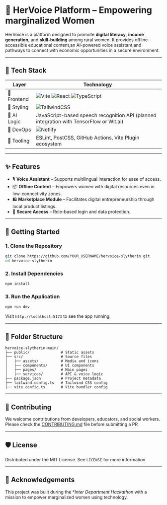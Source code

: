 # 💬 HerVoice Platform – Empowering marginalized Women

HerVoice is a platform designed to promote **digital literacy**, **income generation**, and **skill-building** among rural women. It provides offline-accessible educational content,an AI-powered voice assistant,and pathways to connect with economic opportunities in a secure environment.

---

## 🧰 Tech Stack

| Layer       | Technology                                                                 |
|-------------|------------------------------------------------------------------------------|
| 🎨 Frontend | ![Vite](https://img.shields.io/badge/Vite-563D7C?style=flat&logo=vite&logoColor=white) ![React](https://img.shields.io/badge/React-20232a?style=flat&logo=react&logoColor=61dafb) ![TypeScript](https://img.shields.io/badge/TypeScript-007ACC?style=flat&logo=typescript&logoColor=white) |
| 💄 Styling   | ![TailwindCSS](https://img.shields.io/badge/TailwindCSS-06B6D4?style=flat&logo=tailwind-css&logoColor=white) |
| 🧠 AI Logic  | JavaScript-based speech recognition API (planned integration with TensorFlow or Wit.ai) |
| 🚀 DevOps    | ![Netlify](https://img.shields.io/badge/Netlify-00C7B7?style=flat&logo=netlify&logoColor=white) |
| 🧰 Tooling   | ESLint, PostCSS, GitHub Actions, Vite Plugin ecosystem |
---

## ✨ Features

- 🎙️ **Voice Assistant** – Supports multilingual interaction for ease of access.
- 📦 **Offline Content** – Empowers women with digital resources even in low-connectivity zones.
- 🛍️ **Marketplace Module** – Facilitates digital entrepreneurship through local product listings.
- 🔐 **Secure Access** – Role-based login and data protection.

---

## 🚀 Getting Started

### 1. Clone the Repository

```bash
git clone https://github.com/YOUR_USERNAME/hervoice-slytherin.git
cd hervoice-slytherin
```

### 2. Install Dependencies

```bash
npm install
```

### 3. Run the Application

```bash
npm run dev
```

Visit `http://localhost:5173` to see the app running.

---

## 📁 Folder Structure

```
hervoice-slytherin-main/
├── public/              # Static assets
├── src/                 # Source files
│   ├── assets/          # Media and icons
│   ├── components/      # UI components
│   ├── pages/           # Main pages
│   ├── services/        # API & voice logic
├── package.json         # Project metadata
├── tailwind.config.ts   # Tailwind CSS config
├── vite.config.ts       # Vite bundler config
```

---

## 🤝 Contributing

We welcome contributions from developers, educators, and social workers. Please check the [CONTRIBUTING.md](CONTRIBUTING.md) file before submitting a PR

---

## 🛡️ License

Distributed under the MIT License. See `LICENSE` for more information

---

## 🙏 Acknowledgements

This project was built during the **Inter Department Hackathon* with a mission to empower marginalized women using technology. 

